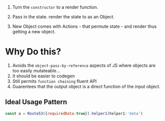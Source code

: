 1. Turn the `constructor` to a render function.

2. Pass in the state. render the state to as an Object.

3. New Object comes with Actions - that permute state - and render thus getting a new object.

# Why Do this?

1. Avoids the `object-pass-by-reference` aspects of JS where objects are too easily mutateable...
2. It should be easier to codegen
3. Still permits `function chaining` fluent API
4. Guarentees that the output object is a direct function of the input object.

## Ideal Usage Pattern

```javascript
const a = Route53({requiredData:true}).helper1(helper1:'data')
```
